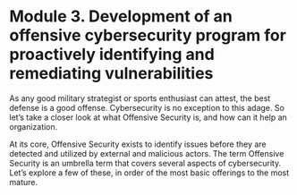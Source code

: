 # Module 3. Development of an offensive cybersecurity program for proactively identifying and remediating vulnerabilities

As any good military strategist or sports enthusiast can attest, the best defense is a good offense. Cybersecurity is no exception to this adage. So let’s take a closer look at what Offensive Security is, and how can it help an organization.

At its core, Offensive Security exists to identify issues before they are detected and utilized by external and malicious actors. The term Offensive Security is an umbrella term that covers several aspects of cybersecurity. Let’s explore a few of these, in order of the most basic offerings to the most mature.

